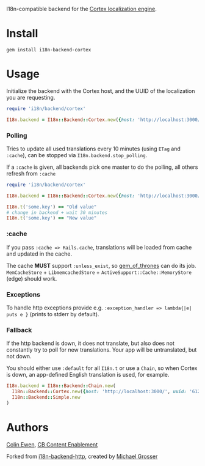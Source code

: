 I18n-compatible backend for the [Cortex localization engine](cb-talent-development/cortex).

Install
=======

    gem install i18n-backend-cortex

Usage
=====

Initialize the backend with the Cortex host, and the UUID of the localization you are requesting.

```Ruby
require 'i18n/backend/cortex'

I18n.backend = I18n::Backend::Cortex.new({host: 'http://localhost:3000/', uuid: '61267710-4286-4db9-a074-3dd5ae9993c1'})
```

### Polling
Tries to update all used translations every 10 minutes (using `ETag` and `:cache`), can be stopped via `I18n.backend.stop_polling`.

If a `:cache` is given, all backends pick one master to do the polling, all others refresh from `:cache`

```Ruby
require 'i18n/backend/cortex'

I18n.backend = I18n::Backend::Cortex.new({host: 'http://localhost:3000/', uuid: '61267710-4286-4db9-a074-3dd5ae9993c1', cache: Rails.cache})

I18n.t('some.key') == "Old value"
# change in backend + wait 30 minutes
I18n.t('some.key') == "New value"
```

### :cache
If you pass `:cache => Rails.cache`, translations will be loaded from cache and updated in the cache.

The cache **MUST** support `:unless_exist`, so [gem_of_thrones](https://github.com/grosser/gem_of_thrones) can do its job. `MemCacheStore` + `LibmemcachedStore` + `ActiveSupport::Cache::MemoryStore` (edge) should work.

### Exceptions
To handle http exceptions provide e.g. `:exception_handler => lambda{|e| puts e }` (prints to stderr by default).

### Fallback
If the http backend is down, it does not translate, but also does not constantly try to poll for new translations. Your app will be untranslated, but not down.

You should either use `:default` for all `I18n.t` or use a `Chain`, so when Cortex is down, an app-defined English translation is used, for example.

```Ruby
I18n.backend = I18n::Backend::Chain.new(
  I18n::Backend::Cortex.new({host: 'http://localhost:3000/', uuid: '61267710-4286-4db9-a074-3dd5ae9993c1'}),
  I18n::Backend::Simple.new
)
```

Authors
======
[Colin Ewen](https://github.com/casao), [CB Content Enablement](https://github.com/cb-talent-development)

Forked from [i18n-backend-http](https://github.com/grosser/i18n-backend-http), created by [Michael Grosser](http://grosser.it)
